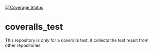 [![Coverage Status](https://coveralls.io/repos/github/edmond-zhu/coveralls_test/badge.svg)](https://coveralls.io/github/edmond-zhu/coveralls_test)

# coveralls_test
This repository is only for a coveralls test, it collects the test result from other repositories

